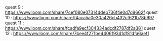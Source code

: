 quest 9 : https://www.loom.com/share/7cef080e07314ddeb736f4e0d7d9662f
quest 10 : https://www.loom.com/share/f4aca5a0e30a426cb432cf621b78b997
quest 11 : https://www.loom.com/share/fcadfa9ecf304334adcdf2787df2a381
quest 12 : https://www.loom.com/share/7bee4f271be4406f9341df81dfa6aef1
